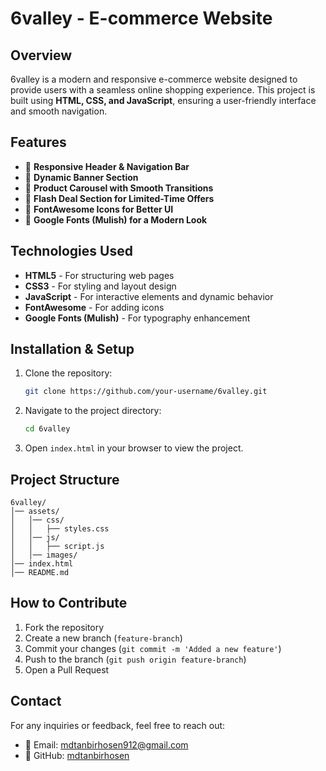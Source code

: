 # 6valley - E-commerce Website

## Overview

6valley is a modern and responsive e-commerce website designed to provide users with a seamless online shopping experience. This project is built using **HTML, CSS, and JavaScript**, ensuring a user-friendly interface and smooth navigation.

## Features

- 🔹 **Responsive Header & Navigation Bar**
- 🔹 **Dynamic Banner Section**
- 🔹 **Product Carousel with Smooth Transitions**
- 🔹 **Flash Deal Section for Limited-Time Offers**
- 🔹 **FontAwesome Icons for Better UI**
- 🔹 **Google Fonts (Mulish) for a Modern Look**

## Technologies Used

- **HTML5** - For structuring web pages
- **CSS3** - For styling and layout design
- **JavaScript** - For interactive elements and dynamic behavior
- **FontAwesome** - For adding icons
- **Google Fonts (Mulish)** - For typography enhancement

## Installation & Setup

1. Clone the repository:
   ```bash
   git clone https://github.com/your-username/6valley.git
   ```
2. Navigate to the project directory:
   ```bash
   cd 6valley
   ```
3. Open `index.html` in your browser to view the project.

## Project Structure

```
6valley/
│── assets/
│   │── css/
│   │   ├── styles.css
│   │── js/
│   │   ├── script.js
│   │── images/
│── index.html
│── README.md
```

## How to Contribute

1. Fork the repository
2. Create a new branch (`feature-branch`)
3. Commit your changes (`git commit -m 'Added a new feature'`)
4. Push to the branch (`git push origin feature-branch`)
5. Open a Pull Request

## Contact

For any inquiries or feedback, feel free to reach out:

- 📧 Email: [mdtanbirhosen912@gmail.com](mailto\:mdtanbirhosen912@gmail.com)
- 🔗 GitHub: [mdtanbirhosen](https://github.com/mdtanbirhosen)



